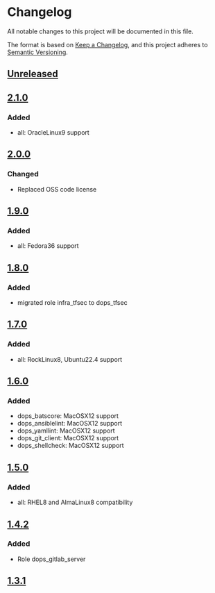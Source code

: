 # Changelog

All notable changes to this project will be documented in this file.

The format is based on [Keep a Changelog](https://keepachangelog.com/en/1.0.0/),
and this project adheres to [Semantic Versioning](https://semver.org/spec/v2.0.0.html).

## [Unreleased]

## [2.1.0]

### Added

- all: OracleLinux9 support

## [2.0.0]

### Changed

- Replaced OSS code license

## [1.9.0]

### Added

- all: Fedora36 support

## [1.8.0]

### Added

- migrated role infra_tfsec to dops_tfsec

## [1.7.0]

### Added

- all: RockLinux8, Ubuntu22.4 support

## [1.6.0]

### Added

- dops_batscore: MacOSX12 support
- dops_ansiblelint: MacOSX12 support
- dops_yamllint: MacOSX12 support
- dops_git_client: MacOSX12 support
- dops_shellcheck: MacOSX12 support

## [1.5.0]

### Added

- all: RHEL8 and AlmaLinux8 compatibility

## [1.4.2]

### Added

- Role dops_gitlab_server

## [1.3.1]

[Unreleased]: https://github.com/aplatform64/aplatform64/compare/2.1.0...HEAD
[2.1.0]: https://github.com/aplatform64/aplatform64/compare/2.0.0...2.1.0
[2.0.0]: https://github.com/aplatform64/aplatform64/compare/1.9.0...2.0.0
[1.9.0]: https://github.com/aplatform64/aplatform64/compare/1.8.0...1.9.0
[1.8.0]: https://github.com/aplatform64/aplatform64/compare/1.7.0...1.8.0
[1.7.0]: https://github.com/aplatform64/aplatform64/compare/1.6.0...1.7.0
[1.6.0]: https://github.com/aplatform64/aplatform64/compare/1.5.0...1.6.0
[1.5.0]: https://github.com/aplatform64/aplatform64/compare/1.4.2...1.5.0
[1.4.2]: https://github.com/aplatform64/aplatform64/compare/1.3.1...1.4.2
[1.3.1]: https://github.com/aplatform64/aplatform64/releases/tag/1.3.1
